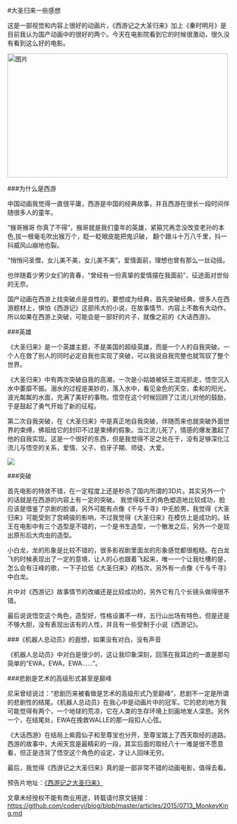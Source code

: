 #大圣归来一些感想




这是一部视觉和内容上很好的动画片，《西游记之大圣归来》加上《秦时明月》是目前我认为国产动画中的很好的两个。今天在电影院看到它的时候很激动，很久没有看到这么好的电影。

 <img src="http://img31.mtime.cn/pi/2015/04/22/112758.49985889_1000X1000.jpg" width = "500" height = "281" alt="图片" align=center />
 
###为什么是西游

中国动画我觉得一直很平庸，西游是中国的经典故事，并且西游在很长一段时间伴随很多人的童年。

“猴哥猴哥 你真了不得”，猴哥就是我们童年的英雄，紧箍咒再念没改变老孙的本色,拔一根毫毛吹出猴万个，眨一眨眼皮能把鬼识破， 翻个跟斗十万八千里，抖一抖威风山崩地也裂。

“悄悄问圣僧，女儿美不美，女儿美不美”，爱情面前，理想也曾有那么一丝动摇。

也伴随着少男少女们的青春，“曾经有一份真挚的爱情摆在我面前”，征途面对世俗的无奈。

国产动画在西游上找突破点是良性的。要想成为经典，首先突破经典，很多人在西游题材上，惧怕《西游记》这部伟大的小说，在故事情节、内容上不敢有大动作。所以如果在西游上突破，可能会是一部好的片子，就像之前的《大话西游》。

###英雄

《大圣归来》是一个英雄主题，不是美国的超级英雄，而是一个人的自我突破。一个人在救了别人的同时必定自我也实现了突破，可以我说自我完整也就驾驭了整个世界。

《大圣归来》中有两次突破自我的高潮，一次是小姑娘被妖王混沌抓走，悟空沉入水中萎靡不振。溺水的过程是美妙的，落入水中，看见金色的天空，柔和的阳光，波光粼粼的水面，充满了美好的事物。悟空在这个时候回顾了江流儿对他的鼓励，于是鼓起了勇气开始了新的征程。

第二次自我突破，在《大圣归来》中是真正地自我突破，伴随而来也就突破外面世界的束缚，佛祖给它的封印不过是束缚的假象。当江流儿死了，情感的爆发激起了他的自我实现。这是一个很好的东西，但是我觉得不足之处在于，没有足够深化江流儿与悟空的关系，爱情、父子、伯牙子期、师徒、大爱。


![](https://mag.moe/wp-content/uploads/2015/06/%E3%80%8A%E8%A5%BF%E6%B8%B8%E8%AE%B0%E4%B9%8B%E5%A4%A7%E5%9C%A3%E5%BD%92%E6%9D%A5%E3%80%8B%E8%BF%98%E6%9C%AA%E4%B8%8A%E6%98%A0%E5%A5%BD%E8%AF%84%E5%A6%82%E6%BD%AE-520x400.jpg)


###突破

首先电影的特效不错，在一定程度上还是秒杀了国内所谓的3D片。其实另外一个的话就是在西游的内容上有一定的突破。
我觉得妖王的角色塑造地比较成功，脸应该是借鉴了京剧的脸谱，另外可能有点像《千与千寻》中无脸男，我觉得《大圣归来》可能受到了宫崎骏的影响，不过我觉得《大圣归来》在模仿上是成功的。妖王在电影中有三个造型是不错的，一个是书生造型，一个散发之后，另外一个是现出原形后大肉虫的造型。

小白龙，龙的形象是比较不错的，很多影视剧里面龙的形象感觉都很粗糙。在白龙飞的时候表现出了一定的意境，让人的心也跟着飞起来，唯一一个让我吐槽的是，怎么会有汪峰的歌，一下子拉低《大圣归来》的档次，另外有一点像《千与千寻》中白龙。

片中对《西游记》故事情节的改编还是比较成功的，另外它有几个长镜头做得很不错。

最后说说悟空这个角色，造型好，性格设置不一样，五行山出场有特色，但是还是不够大胆，没有表现出该有的人性，并且有一些受制于小说《西游记》。



###《机器人总动员》的遐想，如果没有对白，没有声音

《机器人总动员》中对白是很少的，这让我印象深刻，回荡在我耳边的一直是那句简单的“EWA，EWA，EWA……”。

###悲剧是艺术的高级形式甚至是巅峰

尼采曾经说过：“悲剧历来被看做是艺术的高级形式乃至巅峰”，悲剧不一定是所谓的悲剧性的结尾。《机器人总动员》在我心中是动画片中的冠军。它的悲的地方我可能觉得有两个，一个地球的荒凉，它在人类的生存环境上刻画地发人深思。另外一个，在结尾处，EWA在挽救WALLE的那一段扣人心弦。

《大话西游》在结局上紫霞仙子和至尊宝也分开，至尊宝踏上了西天取经的道路。西游的故事中，大闹天宫是最精彩的一段，其实后面的取经八十一难是很不愿意看，但正是违背了悟空这个角色的设定，才让人回味无穷。

最后，我觉得《西游记之大圣归来》真的是一部非常不错的动画电影，值得去看。


预告片地址：[《西游记之大圣归来》](http://movie.douban.com/trailer/179848/#content)

文章未经授权不能有商业用途，转载请付原文链接：https://github.com/coderyi/blog/blob/master/articles/2015/0713_MonkeyKing.md
